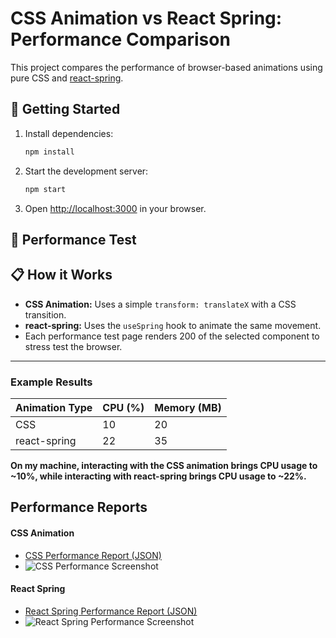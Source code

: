 # CSS Animation vs React Spring: Performance Comparison

This project compares the performance of browser-based animations using pure CSS and [react-spring](https://react-spring.dev/).

## 🚀 Getting Started

1. Install dependencies:
   ```bash
   npm install
   ```
2. Start the development server:
   ```bash
   npm start
   ```
3. Open [http://localhost:3000](http://localhost:3000) in your browser.

## 🧪 Performance Test

## 📋 How it Works

- **CSS Animation:** Uses a simple `transform: translateX` with a CSS transition.
- **react-spring:** Uses the `useSpring` hook to animate the same movement.
- Each performance test page renders 200 of the selected component to stress test the browser.

---
### Example Results

| Animation Type | CPU (%) | Memory (MB) |
|---------------|---------|-------------|
| CSS           |   10    | 20          |
| react-spring  |   22    | 35          |

**On my machine, interacting with the CSS animation brings CPU usage to ~10%, while interacting with react-spring brings CPU usage to ~22%.**


## Performance Reports

#### CSS Animation
- [CSS Performance Report (JSON)](perf-reports/css-performance-report.json)
- ![CSS Performance Screenshot](perf-screenshots/css-performance.png)

#### React Spring
- [React Spring Performance Report (JSON)](perf-reports/react-spring-performance-report.json)
- ![React Spring Performance Screenshot](perf-screenshots/react-spring-performance.png)
